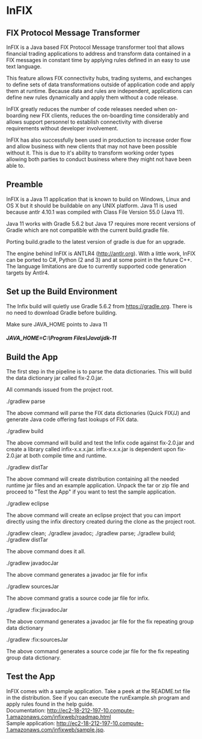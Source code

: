 # InFIX
FIX Protocol Message Transformer
--------------------------------
InFIX is a Java based FIX Protocol Message transformer tool that allows financial trading applications to address and transform data contained in a FIX messages in constant time by applying rules defined in an easy to use text language.

This feature allows FIX connectivity hubs, trading systems, and exchanges to define sets of data transformations outside of application code and apply them at runtime. Because data and rules are independent, applications can define new rules dynamically and apply them without a code release.

InFIX greatly reduces the number of code releases needed when on-boarding new FIX clients, reduces the on-boarding time considerably and allows support personnel to establish connectivity with diverse requirements without developer involvement.

InFIX has also successfully been used in production to increase order flow and allow business with new clients that may not have been possible without it.  This is due to it's ability to transform working order types allowing both parties to conduct business where they might not have been able to.

Preamble
--------
InFIX is a Java 11 application that is known to build on Windows, Linux and OS X but it should be buildable on any UNIX platform.  Java 11 is used because antlr 4.10.1 was compiled with Class File Version 55.0 (Java 11).

Java 11 works with Gradle 5.6.2 but Java 17 requires more recent versions of Gradle which are not compatible with the current build.gradle file.

Porting build.gradle to the latest version of gradle is due for an upgrade.

The engine behind InFIX is ANTLR4 (http://antlr.org).  With a little work, InFIX can be ported to C#, Python (2 and 3) and at some point in the future C++. The language limitations are due to currently supported code generation targets by Antlr4.

Set up the Build Environment
----------------------------
The Infix build will quietly use Gradle 5.6.2 from https://gradle.org. There is no need to download Gradle before building.

Make sure JAVA_HOME points to Java 11


##### JAVA_HOME=C:\Program Files\Java\jdk-11

Build the App
-------------
The first step in the pipeline is to parse the data dictionaries. This will build the data dictionary jar called fix-2.0.jar.

All commands issued from the project root.  

./gradlew parse

The above command will parse the FIX data dictionaries (Quick FIX/J) and generate Java code offering fast lookups of FIX data.

./gradlew build

The above command will build and test the Infix code against fix-2.0.jar and create a library called infix-x.x.x.jar.  infix-x.x.x.jar is dependent upon fix-2.0.jar at both compile time and runtime.

./gradlew distTar

The above command will create distribution containing all the needed runtime jar files and an example application.  Unpack the tar or zip file and proceed to "Test the App" if you want to test the sample application.

./gradlew eclipse

The above command will create an eclipse project that you can import directly using the infix directory created during the clone as the project root.

./gradlew clean; ./gradlew javadoc; ./gradlew parse; ./gradlew build; ./gradlew distTar

The above command does it all.

./gradlew javadocJar

The above command generates a javadoc jar file for infix

./gradlew sourcesJar

The above command gratis a source code jar file for infix.

./gradlew :fix:javadocJar

The above command generates a javadoc jar file for the fix repeating group data dictionary

./gradlew :fix:sourcesJar

The above command generates a source code jar file for the fix repeating group data dictionary.

Test the App
-------------
InFIX comes with a sample application.  Take a peek at the README.txt file in the distribution.  See if you can execute the runExample.sh program and apply rules found in the help guide. \
Documentation: http://ec2-18-212-197-10.compute-1.amazonaws.com/infixweb/roadmap.html \
Sample application: http://ec2-18-212-197-10.compute-1.amazonaws.com/infixweb/sample.jsp.

